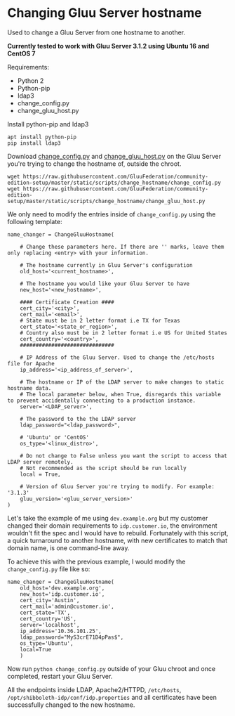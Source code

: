 # Changing Gluu Server hostname

Used to change a Gluu Server from one hostname to another.

**Currently tested to work with Gluu Server 3.1.2 using Ubuntu 16 and CentOS 7**

Requirements:

- Python 2
- Python-pip
- ldap3
- change_config.py
- change_gluu_host.py

Install python-pip and ldap3

```
apt install python-pip
pip install ldap3
```

Download [change_config.py](https://github.com/GluuFederation/community-edition-setup/blob/master/static/scripts/change_hostname/change_config.py) and [change_gluu_host.py](https://github.com/GluuFederation/community-edition-setup/blob/master/static/scripts/change_hostname/change_gluu_host.py) on the Gluu Server you're trying to change the hostname of, outside the chroot.

```
wget https://raw.githubusercontent.com/GluuFederation/community-edition-setup/master/static/scripts/change_hostname/change_config.py
wget https://raw.githubusercontent.com/GluuFederation/community-edition-setup/master/static/scripts/change_hostname/change_gluu_host.py
```

We only need to modify the entries inside of `change_config.py` using the following template:

```
name_changer = ChangeGluuHostname(
    
    # Change these parameters here. If there are '' marks, leave them only replacing <entry> with your information.
    
    # The hostname currently in Gluu Server's configuration
    old_host='<current_hostname>',
    
    # The hostname you would like your Gluu Server to have
    new_host='<new_hostname>',
    
    #### Certificate Creation #### 
    cert_city='<city>',
    cert_mail='<email>',
    # State must be in 2 letter format i.e TX for Texas
    cert_state='<state_or_region>',
    # Country also must be in 2 letter format i.e US for United States
    cert_country='<country>',
    ##############################
    
    # IP Address of the Gluu Server. Used to change the /etc/hosts file for Apache
    ip_address='<ip_address_of_server>',
    
    # The hostname or IP of the LDAP server to make changes to static hostname data. 
    # The local parameter below, when True, disregards this variable to prevent accidentally connecting to a production instance.
    server='<LDAP_server>',
    
    # The password to the the LDAP server
    ldap_password="<ldap_password>",
    
    # 'Ubuntu' or 'CentOS'
    os_type='<linux_distro>',
    
    # Do not change to False unless you want the script to access that LDAP server remotely. 
    # Not recommended as the script should be run locally
    local = True,
    
    # Version of Gluu Server you're trying to modify. For example: '3.1.3'
    gluu_version='<gluu_server_version>'
)
```
  
  Let's take the example of me using `dev.example.org` but my customer changed their domain requirements to `idp.customer.io`, the environment wouldn't fit the spec and I would have to rebuild. Fortunately with this script, a quick turnaround to another hostname, with new certificates to match that domain name, is one command-line away.

  To achieve this with the previous example, I would modify the `change_config.py` file like so:

```
name_changer = ChangeGluuHostname(
    old_host='dev.example.org',
    new_host='idp.customer.io',
    cert_city='Austin',
    cert_mail='admin@customer.io',
    cert_state='TX',
    cert_country='US',
    server='localhost', 
    ip_address='10.36.101.25',
    ldap_password="MyS3crE71D4pPas$",
    os_type='Ubuntu',
    local=True
    )
```

  Now run `python change_config.py` outside of your Gluu chroot and once completed, restart your Gluu Server.
  
  All the endpoints inside LDAP, Apache2/HTTPD, `/etc/hosts`, `/opt/shibboleth-idp/conf/idp.properties` and all certificates have been successfully changed to the new hostname. 
